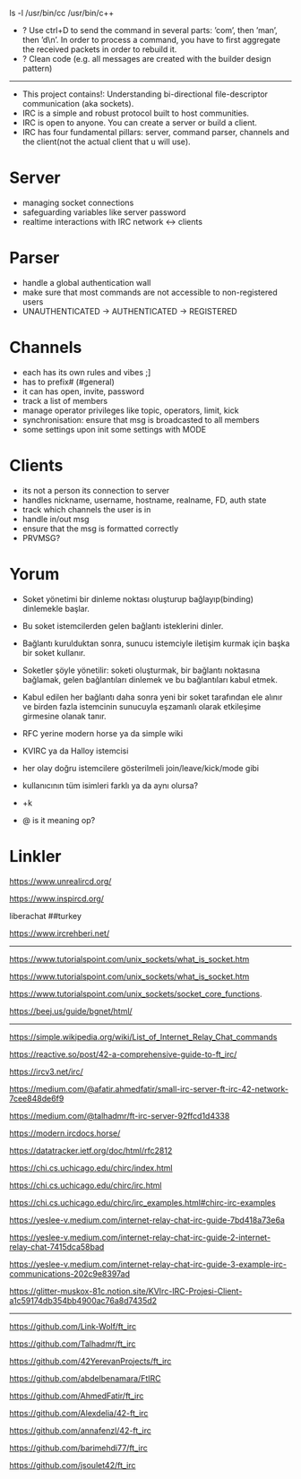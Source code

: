 ls -l /usr/bin/cc /usr/bin/c++

- ? Use ctrl+D to send the command in several parts: ’com’, then ’man’, then ’d\n’.
In order to process a command, you have to first aggregate the received packets in
order to rebuild it.
- ? Clean code (e.g. all messages are created with the builder design pattern)

---

- This project contains!: Understanding bi-directional file-descriptor communication (aka sockets).
- IRC is a simple and robust protocol built to host communities.
- IRC is open to anyone. You can create a server or build a client.
- IRC has four fundamental pillars: server, command parser, channels and the client(not the actual client that u will use).

# Server
- managing socket connections
- safeguarding variables like server password
- realtime interactions with IRC network <-> clients

# Parser
- handle a global authentication wall
- make sure that most commands are not accessible to non-registered users
- UNAUTHENTICATED -> AUTHENTICATED -> REGISTERED

# Channels
- each has its own rules and vibes ;]
- has to prefix# (#general)
- it can has open, invite, password
- track a list of members
- manage operator privileges like topic, operators, limit, kick
- synchronisation: ensure that msg is broadcasted to all members
- some settings upon init some settings with MODE

# Clients
- its not a person its connection to server
- handles nickname, username, hostname, realname, FD, auth state
- track which channels the user is in
- handle in/out msg
- ensure that the msg is formatted correctly
- PRVMSG?

# Yorum
- Soket yönetimi bir dinleme noktası oluşturup bağlayıp(binding)  dinlemekle başlar.
- Bu soket istemcilerden gelen bağlantı isteklerini dinler.
- Bağlantı kurulduktan sonra, sunucu istemciyle iletişim kurmak için başka bir soket kullanır.
- Soketler şöyle yönetilir: soketi oluşturmak, bir bağlantı noktasına bağlamak, gelen bağlantıları dinlemek ve bu bağlantıları kabul etmek.
- Kabul edilen her bağlantı daha sonra yeni bir soket tarafından ele alınır ve birden fazla istemcinin sunucuyla eşzamanlı olarak etkileşime girmesine olanak tanır.

- RFC yerine modern horse ya da simple wiki
- KVIRC ya da Halloy istemcisi
- her olay doğru istemcilere gösterilmeli join/leave/kick/mode gibi
- kullanıcının tüm isimleri farklı ya da aynı olursa?
- +k
- @ is it meaning op?


# Linkler
https://www.unrealircd.org/

https://www.inspircd.org/

liberachat ##turkey

https://www.ircrehberi.net/

----

https://www.tutorialspoint.com/unix_sockets/what_is_socket.htm

https://www.tutorialspoint.com/unix_sockets/what_is_socket.htm

https://www.tutorialspoint.com/unix_sockets/socket_core_functions.

https://beej.us/guide/bgnet/html/

----

https://simple.wikipedia.org/wiki/List_of_Internet_Relay_Chat_commands

https://reactive.so/post/42-a-comprehensive-guide-to-ft_irc/

https://ircv3.net/irc/

https://medium.com/@afatir.ahmedfatir/small-irc-server-ft-irc-42-network-7cee848de6f9

https://medium.com/@talhadmr/ft-irc-server-92ffcd1d4338

https://modern.ircdocs.horse/

https://datatracker.ietf.org/doc/html/rfc2812

https://chi.cs.uchicago.edu/chirc/index.html

https://chi.cs.uchicago.edu/chirc/irc.html

https://chi.cs.uchicago.edu/chirc/irc_examples.html#chirc-irc-examples

https://yeslee-v.medium.com/internet-relay-chat-irc-guide-7bd418a73e6a

https://yeslee-v.medium.com/internet-relay-chat-irc-guide-2-internet-relay-chat-7415dca58bad

https://yeslee-v.medium.com/internet-relay-chat-irc-guide-3-example-irc-communications-202c9e8397ad

https://glitter-muskox-81c.notion.site/KVIrc-IRC-Projesi-Client-a1c59174db354bb4900ac76a8d7435d2

-----

https://github.com/Link-Wolf/ft_irc

https://github.com/Talhadmr/ft_irc

https://github.com/42YerevanProjects/ft_irc

https://github.com/abdelbenamara/FtIRC

https://github.com/AhmedFatir/ft_irc

https://github.com/Alexdelia/42-ft_irc

https://github.com/annafenzl/42-ft_irc

https://github.com/barimehdi77/ft_irc

https://github.com/jsoulet42/ft_irc
